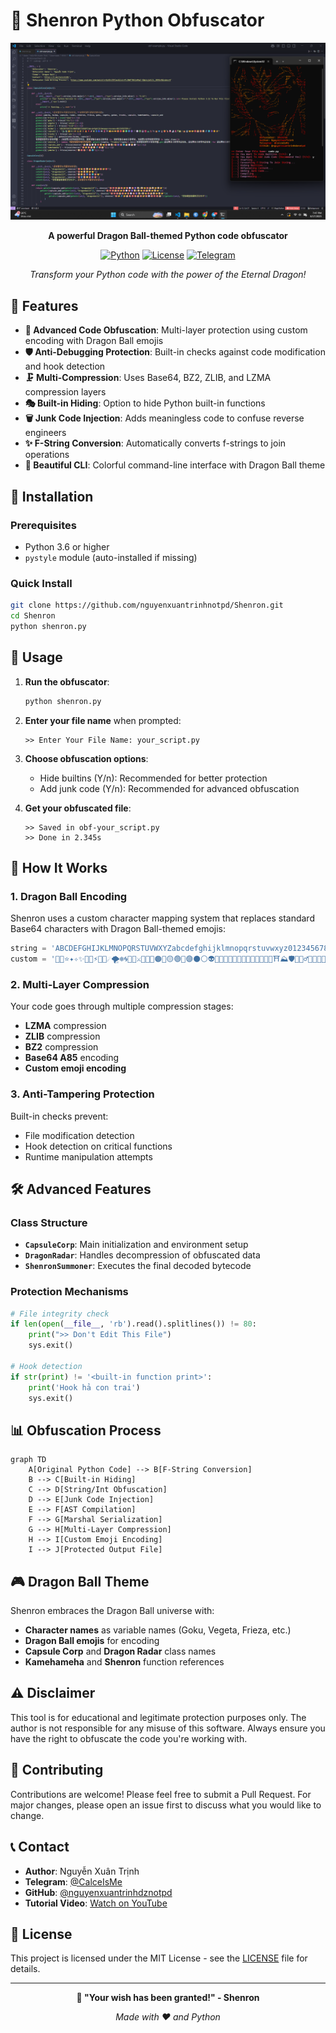 # 🐉 Shenron Python Obfuscator

<div align="center">

![Shenron Banner](https://raw.githubusercontent.com/nguyenxuantrinhnotpd/Shenron/refs/heads/main/example.png)

**A powerful Dragon Ball-themed Python code obfuscator**

[![Python](https://img.shields.io/badge/Python-3.6%2B-blue.svg)](https://python.org)
[![License](https://img.shields.io/badge/License-MIT-green.svg)](LICENSE)
[![Telegram](https://img.shields.io/badge/Telegram-@CalceIsMe-blue.svg)](https://t.me/CalceIsMe)

*Transform your Python code with the power of the Eternal Dragon!*

</div>

## 🌟 Features

- **🔐 Advanced Code Obfuscation**: Multi-layer protection using custom encoding with Dragon Ball emojis
- **🛡️ Anti-Debugging Protection**: Built-in checks against code modification and hook detection
- **🗜️ Multi-Compression**: Uses Base64, BZ2, ZLIB, and LZMA compression layers
- **🎭 Built-in Hiding**: Option to hide Python built-in functions
- **🗑️ Junk Code Injection**: Adds meaningless code to confuse reverse engineers
- **✨ F-String Conversion**: Automatically converts f-strings to join operations
- **🎨 Beautiful CLI**: Colorful command-line interface with Dragon Ball theme

## 🚀 Installation

### Prerequisites
- Python 3.6 or higher
- `pystyle` module (auto-installed if missing)

### Quick Install
```bash
git clone https://github.com/nguyenxuantrinhnotpd/Shenron.git
cd Shenron
python shenron.py
```

## 📖 Usage

1. **Run the obfuscator**:
   ```bash
   python shenron.py
   ```

2. **Enter your file name** when prompted:
   ```
   >> Enter Your File Name: your_script.py
   ```

3. **Choose obfuscation options**:
   - Hide builtins (Y/n): Recommended for better protection
   - Add junk code (Y/n): Recommended for advanced obfuscation

4. **Get your obfuscated file**:
   ```
   >> Saved in obf-your_script.py
   >> Done in 2.345s
   ```

## 🎯 How It Works

### 1. **Dragon Ball Encoding**
Shenron uses a custom character mapping system that replaces standard Base64 characters with Dragon Ball-themed emojis:

```python
string = 'ABCDEFGHIJKLMNOPQRSTUVWXYZabcdefghijklmnopqrstuvwxyz0123456789+/'
custom = '🐉🐲⭐✦✧✨💫🌠⚡🔥💥☄️🌪❄️🌀🥋🥊⚔️👊🙌👐🟠🔴🟡🟢🔵🟣⚫⚪👽🤖👺🐢🐒🦍👑💎🔮🍑🍗🍚🍶🏯⛩⛰🛡👑🧙‍♂️🤜🤛😡😤🥵🤯🌌🌍🌑☀️🌠'
```

### 2. **Multi-Layer Compression**
Your code goes through multiple compression stages:
- **LZMA** compression
- **ZLIB** compression  
- **BZ2** compression
- **Base64 A85** encoding
- **Custom emoji encoding**

### 3. **Anti-Tampering Protection**
Built-in checks prevent:
- File modification detection
- Hook detection on critical functions
- Runtime manipulation attempts

## 🛠️ Advanced Features

### Class Structure
- **`CapsuleCorp`**: Main initialization and environment setup
- **`DragonRadar`**: Handles decompression of obfuscated data
- **`ShenronSummoner`**: Executes the final decoded bytecode

### Protection Mechanisms
```python
# File integrity check
if len(open(__file__, 'rb').read().splitlines()) != 80:
    print(">> Don't Edit This File")
    sys.exit()

# Hook detection
if str(print) != '<built-in function print>':
    print('Hook hả con trai')
    sys.exit()
```

## 📊 Obfuscation Process

```mermaid
graph TD
    A[Original Python Code] --> B[F-String Conversion]
    B --> C[Built-in Hiding]
    C --> D[String/Int Obfuscation]
    D --> E[Junk Code Injection]
    E --> F[AST Compilation]
    F --> G[Marshal Serialization]
    G --> H[Multi-Layer Compression]
    H --> I[Custom Emoji Encoding]
    I --> J[Protected Output File]
```

## 🎮 Dragon Ball Theme

Shenron embraces the Dragon Ball universe with:
- **Character names** as variable names (Goku, Vegeta, Frieza, etc.)
- **Dragon Ball emojis** for encoding
- **Capsule Corp** and **Dragon Radar** class names
- **Kamehameha** and **Shenron** function references

## ⚠️ Disclaimer

This tool is for educational and legitimate protection purposes only. The author is not responsible for any misuse of this software. Always ensure you have the right to obfuscate the code you're working with.

## 🤝 Contributing

Contributions are welcome! Please feel free to submit a Pull Request. For major changes, please open an issue first to discuss what you would like to change.

## 📞 Contact

- **Author**: Nguyễn Xuân Trịnh
- **Telegram**: [@CalceIsMe](https://t.me/CalceIsMe)
- **GitHub**: [@nguyenxuantrinhdznotpd](https://github.com/nguyenxuantrinhdznotpd)
- **Tutorial Video**: [Watch on YouTube](https://www.youtube.com/watch?v=8yXEvIRFCwc&list=PLS0WF70AJy04pZ-OQwlsjuXiJL_3B9Oc4&index=4)

## 📄 License

This project is licensed under the MIT License - see the [LICENSE](LICENSE) file for details.

---

<div align="center">

**🐉 "Your wish has been granted!" - Shenron**

*Made with ❤️ and Python*

</div>
